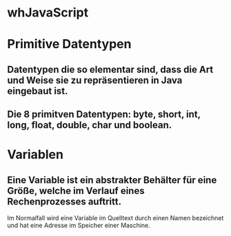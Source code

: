 # whJavaScript
# Primitive Datentypen
## Datentypen die so elementar sind, dass die Art und Weise sie zu repräsentieren in Java eingebaut ist.
## Die 8 primitven Datentypen: byte, short, int, long, float, double, char und boolean.
# Variablen
## Eine Variable ist ein abstrakter Behälter für eine Größe, welche im Verlauf eines Rechenprozesses auftritt.
Im Normalfall wird eine Variable im Quelltext durch einen Namen bezeichnet und hat eine Adresse im Speicher
einer Maschine. 
